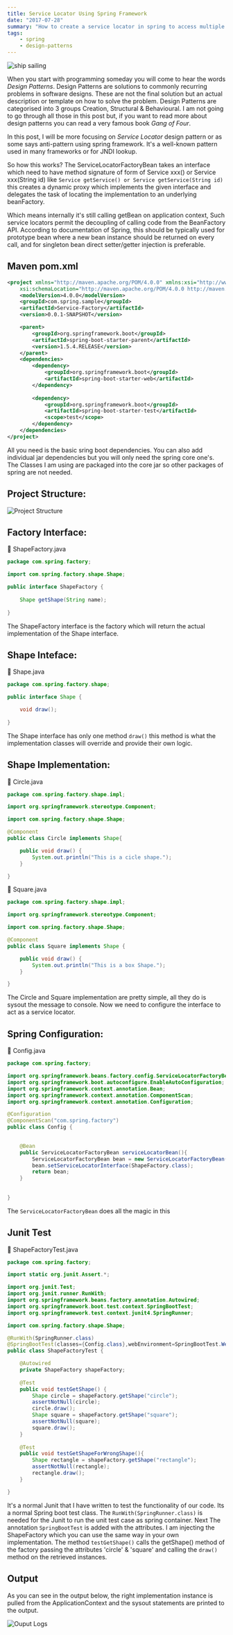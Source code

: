 ```yaml
---
title: Service Locator Using Spring Framework
date: "2017-07-28"
summary: "How to create a service locator in spring to access multiple beans or locate a specific service bean implementation programmatically"
tags:
    - spring
    - design-patterns
---
```


<div class="full-bleed">
    <img src="https://images.unsplash.com/photo-1540996300630-01782184c30b?ixlib=rb-1.2.1&q=80&fm=jpg&crop=entropy&cs=tinysrgb&w=1792&fit=max&ixid=eyJhcHBfaWQiOjExNzczfQ" alt="ship sailing">
</div>

When you start with programming someday you will come to hear the words *Design Patterns*. Design Patterns are solutions to commonly recurring problems in software designs. These are not the final solution but an actual description or template on how to solve the problem. Design Patterns are categorised into 3 groups Creation, Structural & Behavioural. I am not going to go through all those in this post but, if you want to read more about design patterns you can read a very famous book *Gang of Four*.

In this post, I will be more focusing on *Service Locator* design pattern or as some says anti-pattern using spring framework. It's a well-known pattern used in many frameworks or for JNDI lookup.

So how this works? The ServiceLocatorFactoryBean takes an interface which need to have method signature of form of Service xxx() or Service xxx(String id) like `Service getService() or Service getService(String id)` this creates a dynamic proxy which implements the given interface and delegates the task of locating the implementation to an underlying beanFactory.

Which means internally it's still calling getBean on application context, Such service locators permit the decoupling of calling code from the BeanFactory API. According to documentation of Spring, this should be typically used for prototype bean where a new bean instance should be returned on every call, and for singleton bean direct setter/getter injection is preferable.

## Maven pom.xml

```xml
<project xmlns="http://maven.apache.org/POM/4.0.0" xmlns:xsi="http://www.w3.org/2001/XMLSchema-instance"
	xsi:schemaLocation="http://maven.apache.org/POM/4.0.0 http://maven.apache.org/xsd/maven-4.0.0.xsd">
	<modelVersion>4.0.0</modelVersion>
	<groupId>com.spring.sample</groupId>
	<artifactId>Service-Factory</artifactId>
	<version>0.0.1-SNAPSHOT</version>

	<parent>
		<groupId>org.springframework.boot</groupId>
		<artifactId>spring-boot-starter-parent</artifactId>
		<version>1.5.4.RELEASE</version>
	</parent>
	<dependencies>
		<dependency>
			<groupId>org.springframework.boot</groupId>
			<artifactId>spring-boot-starter-web</artifactId>
		</dependency>
		
		<dependency>
            <groupId>org.springframework.boot</groupId>
            <artifactId>spring-boot-starter-test</artifactId>
            <scope>test</scope>
        </dependency>
	</dependencies>
</project>
```
All you need is the basic sring boot dependencies. You can also add individual jar dependencies but you will only need the spring core one's. The Classes I am using are packaged into the core jar so other packages of spring are not needed.

## Project Structure:

![Project Structure](/assets/images/project-structure.PNG)

## Factory Interface:
:link: ShapeFactory.java
```java
package com.spring.factory;

import com.spring.factory.shape.Shape;

public interface ShapeFactory {
    
    Shape getShape(String name);
    
}
```
The ShapeFactory interface is the factory which will return the actual implementation of the Shape interface.

## Shape Inteface:

:link: Shape.java
```java
package com.spring.factory.shape;

public interface Shape {

    void draw();
    
}
```
The Shape interface has only one method `draw()`  this method is what the implementation classes will override and provide their own logic.

## Shape Implementation:
:link: Circle.java
```java
package com.spring.factory.shape.impl;

import org.springframework.stereotype.Component;

import com.spring.factory.shape.Shape;

@Component
public class Circle implements Shape{

    public void draw() {
        System.out.println("This is a cicle shape.");
    }

}
```
:link: Square.java
```java
package com.spring.factory.shape.impl;

import org.springframework.stereotype.Component;

import com.spring.factory.shape.Shape;

@Component
public class Square implements Shape {

    public void draw() {
        System.out.println("This is a box Shape.");
    }

}
```
The Circle and Square implementation are pretty simple, all they do is sysout the message to console. Now we need to configure the interface to act as a service locator.
 
## Spring Configuration:

:link: Config.java
```java
package com.spring.factory;

import org.springframework.beans.factory.config.ServiceLocatorFactoryBean;
import org.springframework.boot.autoconfigure.EnableAutoConfiguration;
import org.springframework.context.annotation.Bean;
import org.springframework.context.annotation.ComponentScan;
import org.springframework.context.annotation.Configuration;

@Configuration
@ComponentScan("com.spring.factory")
public class Config {

    
    @Bean
    public ServiceLocatorFactoryBean serviceLocatorBean(){
        ServiceLocatorFactoryBean bean = new ServiceLocatorFactoryBean();
        bean.setServiceLocatorInterface(ShapeFactory.class);
        return bean;
    }
    
    
}
```
The `ServiceLocatorFactoryBean` does all the magic in this 

## Junit Test
:link: ShapeFactoryTest.java

```java
package com.spring.factory;

import static org.junit.Assert.*;

import org.junit.Test;
import org.junit.runner.RunWith;
import org.springframework.beans.factory.annotation.Autowired;
import org.springframework.boot.test.context.SpringBootTest;
import org.springframework.test.context.junit4.SpringRunner;

import com.spring.factory.shape.Shape;

@RunWith(SpringRunner.class)
@SpringBootTest(classes={Config.class},webEnvironment=SpringBootTest.WebEnvironment.NONE)
public class ShapeFactoryTest {

    @Autowired
    private ShapeFactory shapeFactory;
    
    @Test
    public void testGetShape() {
        Shape circle = shapeFactory.getShape("circle");
        assertNotNull(circle);
        circle.draw();
        Shape square = shapeFactory.getShape("square");
        assertNotNull(square);
        square.draw();
    }
    
    @Test
    public void testGetShapeForWrongShape(){
        Shape rectangle = shapeFactory.getShape("rectangle");
        assertNotNull(rectangle);
        rectangle.draw();
    }

}
```
It's a normal Junit that I have written to test the functionality of our code. Its a normal Spring boot test class. The `RunWith(SpringRunner.class)` is needed for the Junit to run the unit test case as spring container. Next The annotation `SpringBootTest` is added with the attributes. I am injecting the ShapeFactory which you can use the same way in your own implementation. The method `testGetShape()` calls the getShape() method of the factory passing the attributes 'circle' & 'square' and calling the `draw()` method on the retrieved instances.

## Output
As you can see in the output below, the right implementation instance is pulled from the ApplicationContext and the sysout statements are printed to the output.

![Ouput Logs](/assets/images/output_logs.PNG)

